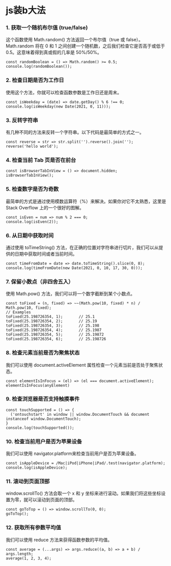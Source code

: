# js装b大法

### 1. 获取一个随机布尔值 (true/false)
这个函数使用 Math.random() 方法返回一个布尔值（true 或 false）。Math.random 将在 0 和 1 之间创建一个随机数，之后我们检查它是否高于或低于 0.5。这意味着得到真或假的几率是 50%/50%。

```
const randomBoolean = () => Math.random() >= 0.5;
console.log(randomBoolean());
```

### 2. 检查日期是否为工作日
使用这个方法，你就可以检查函数参数是工作日还是周末。

```
const isWeekday = (date) => date.getDay() % 6 !== 0;
console.log(isWeekday(new Date(2021, 0, 11)));
```


### 3. 反转字符串
有几种不同的方法来反转一个字符串。以下代码是最简单的方式之一。

```
const reverse = str => str.split('').reverse().join('');
reverse('hello world');     
```

### 4. 检查当前 Tab 页是否在前台

```
const isBrowserTabInView = () => document.hidden;
isBrowserTabInView();
```

### 5. 检查数字是否为奇数
最简单的方式是通过使用模数运算符（%）来解决。如果你对它不太熟悉，这里是 Stack Overflow 上的一个很好的图解。

```
const isEven = num => num % 2 === 0;
console.log(isEven(2));
```

### 6. 从日期中获取时间
通过使用 toTimeString() 方法，在正确的位置对字符串进行切片，我们可以从提供的日期中获取时间或者当前时间。

```
const timeFromDate = date => date.toTimeString().slice(0, 8);
console.log(timeFromDate(new Date(2021, 0, 10, 17, 30, 0))); 
```

### 7. 保留小数点（非四舍五入）
使用 Math.pow() 方法，我们可以将一个数字截断到某个小数点。

```
const toFixed = (n, fixed) => ~~(Math.pow(10, fixed) * n) / Math.pow(10, fixed);
// Examples
toFixed(25.198726354, 1);       // 25.1
toFixed(25.198726354, 2);       // 25.19
toFixed(25.198726354, 3);       // 25.198
toFixed(25.198726354, 4);       // 25.1987
toFixed(25.198726354, 5);       // 25.19872
toFixed(25.198726354, 6);       // 25.198726
```

### 8. 检查元素当前是否为聚焦状态
我们可以使用 document.activeElement 属性检查一个元素当前是否处于聚焦状态。

```
const elementIsInFocus = (el) => (el === document.activeElement);
elementIsInFocus(anyElement)
```

### 9. 检查浏览器是否支持触摸事件

```
const touchSupported = () => {
  ('ontouchstart' in window || window.DocumentTouch && document instanceof window.DocumentTouch);
}
console.log(touchSupported());
```

### 10. 检查当前用户是否为苹果设备

我们可以使用 navigator.platform来检查当前用户是否为苹果设备。

```
const isAppleDevice = /Mac|iPod|iPhone|iPad/.test(navigator.platform);
console.log(isAppleDevice);
```

### 11. 滚动到页面顶部
window.scrollTo() 方法会取一个 x 和 y 坐标来进行滚动。如果我们将这些坐标设置为零，就可以滚动到页面的顶部。

```
const goToTop = () => window.scrollTo(0, 0);
goToTop();
```

### 12. 获取所有参数平均值
我们可以使用 reduce 方法来获得函数参数的平均值。

```
const average = (...args) => args.reduce((a, b) => a + b) / args.length;
average(1, 2, 3, 4);
```


